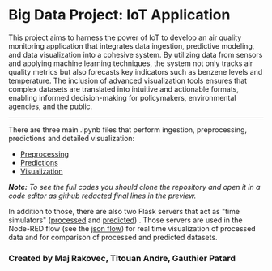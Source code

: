 # Big Data Project: IoT Application

This project aims to harness the power of IoT to develop an air quality monitoring application that integrates data ingestion, predictive modeling, and data visualization into a cohesive system. By utilizing data from sensors and applying machine learning techniques, the system not only tracks air quality metrics but also forecasts key indicators such as benzene levels and temperature. The inclusion of advanced visualization tools ensures that complex datasets are translated into intuitive and actionable formats, enabling informed decision-making for policymakers, environmental agencies, and the public.

---

There are three main .ipynb files that perform ingestion, preprocessing, predictions and detailed visualization:

- [Preprocessing](./Preprocess/big_data_preprocess.ipynb)
- [Predictions](./Predictions/Predictions.ipynb)
- [Visualization](./Visualization/Visualization.ipynb)

_**Note:** To see the full codes you should clone the repository and open it in a code editor as github redacted final lines in the preview._

In addition to those, there are also two Flask servers that act as "time simulators" ([processed](./Visualization/server.py) and [predicted](./Visualization/prediction_server.py)) . Those servers are used in the Node-RED flow (see the [json flow](./Visualization/node-red-json-flow.json)) for real time visualization of processed data and for comparison of processed and predicted datasets.

### Created by Maj Rakovec, Titouan Andre, Gauthier Patard